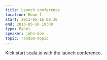 ```yaml
---
title: Launch conference
location: Room 1
start: 2013-05-16 09:30
end: 2013-05-16 10:00
type: Panel
speaker: john-doe
topic: random-topic
---
```


Kick start scala.io with the launch conference.
